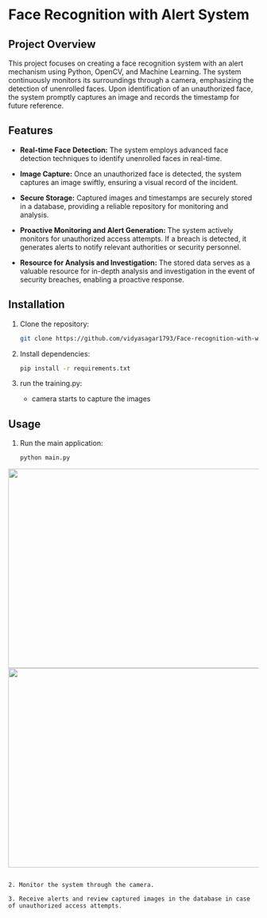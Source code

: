 # Face Recognition with Alert System

## Project Overview

This project focuses on creating a face recognition system with an alert mechanism using Python, OpenCV, and Machine Learning. The system continuously monitors its surroundings through a camera, emphasizing the detection of unenrolled faces. Upon identification of an unauthorized face, the system promptly captures an image and records the timestamp for future reference.

## Features

- **Real-time Face Detection:** The system employs advanced face detection techniques to identify unenrolled faces in real-time.

- **Image Capture:** Once an unauthorized face is detected, the system captures an image swiftly, ensuring a visual record of the incident.

- **Secure Storage:** Captured images and timestamps are securely stored in a database, providing a reliable repository for monitoring and analysis.

- **Proactive Monitoring and Alert Generation:** The system actively monitors for unauthorized access attempts. If a breach is detected, it generates alerts to notify relevant authorities or security personnel.

- **Resource for Analysis and Investigation:** The stored data serves as a valuable resource for in-depth analysis and investigation in the event of security breaches, enabling a proactive response.

## Installation

1. Clone the repository:
   ```bash
   git clone https://github.com/vidyasagar1793/Face-recognition-with-warning-system.git
   ```

2. Install dependencies:
   ```bash
   pip install -r requirements.txt
   ```

3. run the training.py:
   - camera starts to capture the images

## Usage

1. Run the main application:
   ```bash
   python main.py

<img src="https://github.com/vidyasagar1793/Face-recognition-with-warning-system/blob/main/image/Screenshot%202023-11-27%20195820.png" height ="400px" width="600px" >
<img src="https://github.com/vidyasagar1793/Face-recognition-with-warning-system/blob/main/image/photo_2023-11-27_19-20-57.jpg" height="400px"  width="600px">
   
   ```

2. Monitor the system through the camera.

3. Receive alerts and review captured images in the database in case of unauthorized access attempts.
